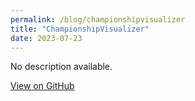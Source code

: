 ```yaml
---
permalink: /blog/championshipvisualizer
title: "ChampionshipVisualizer"
date: 2023-07-23
---
```


No description available.

[View on GitHub](https://github.com/ozgurural/ChampionshipVisualizer)
